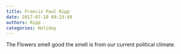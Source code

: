```yaml
---
title: Francis Paul Ripp
date: 2017-07-10 09:23:49
authors: Ripp
categories: Holiday
---
```


 The Flowers smell good the smell is from our current political climate.